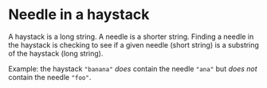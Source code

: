 # Needle in a haystack

A haystack is a long string. A needle is a shorter string. Finding a needle in
the haystack is checking to see if a given needle (short string) is a substring
of the haystack (long string).

Example: the haystack `"banana"` _does_ contain the needle `"ana"` but _does
not_ contain the needle `"foo"`.
